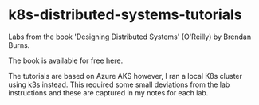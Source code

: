 # k8s-distributed-systems-tutorials
Labs from the book 'Designing Distributed Systems' (O'Reilly) by Brendan Burns.

The book is available for free [here](https://azure.microsoft.com/en-us/resources/designing-distributed-systems/en-us/).

The tutorials are based on Azure AKS however, I ran a local K8s cluster using [k3s](https://rancher.com/docs/k3s/latest/en/) instead. This required some small deviations from the lab instructions and these are captured in my notes for each lab.
